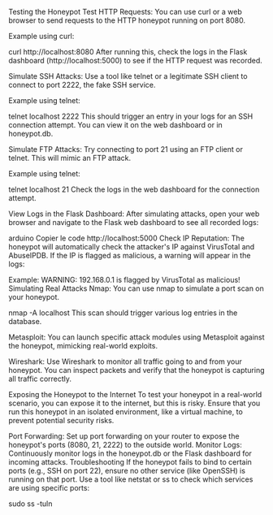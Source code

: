 Testing the Honeypot
Test HTTP Requests: You can use curl or a web browser to send requests to the HTTP honeypot running on port 8080.

Example using curl:


curl http://localhost:8080
After running this, check the logs in the Flask dashboard (http://localhost:5000) to see if the HTTP request was recorded.

Simulate SSH Attacks: Use a tool like telnet or a legitimate SSH client to connect to port 2222, the fake SSH service.

Example using telnet:


telnet localhost 2222
This should trigger an entry in your logs for an SSH connection attempt. You can view it on the web dashboard or in honeypot.db.

Simulate FTP Attacks: Try connecting to port 21 using an FTP client or telnet. This will mimic an FTP attack.

Example using telnet:


telnet localhost 21
Check the logs in the web dashboard for the connection attempt.

View Logs in the Flask Dashboard: After simulating attacks, open your web browser and navigate to the Flask web dashboard to see all recorded logs:

arduino
Copier le code
http://localhost:5000
Check IP Reputation: The honeypot will automatically check the attacker's IP against VirusTotal and AbuseIPDB. If the IP is flagged as malicious, a warning will appear in the logs:

Example: WARNING: 192.168.0.1 is flagged by VirusTotal as malicious!
Simulating Real Attacks
Nmap: You can use nmap to simulate a port scan on your honeypot.

nmap -A localhost
This scan should trigger various log entries in the database.

Metasploit: You can launch specific attack modules using Metasploit against the honeypot, mimicking real-world exploits.

Wireshark: Use Wireshark to monitor all traffic going to and from your honeypot. You can inspect packets and verify that the honeypot is capturing all traffic correctly.

Exposing the Honeypot to the Internet
To test your honeypot in a real-world scenario, you can expose it to the internet, but this is risky. Ensure that you run this honeypot in an isolated environment, like a virtual machine, to prevent potential security risks.

Port Forwarding: Set up port forwarding on your router to expose the honeypot's ports (8080, 21, 2222) to the outside world.
Monitor Logs: Continuously monitor logs in the honeypot.db or the Flask dashboard for incoming attacks.
Troubleshooting
If the honeypot fails to bind to certain ports (e.g., SSH on port 22), ensure no other service (like OpenSSH) is running on that port.
Use a tool like netstat or ss to check which services are using specific ports:

sudo ss -tuln
